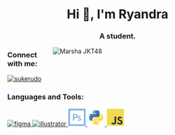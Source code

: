 <h1 align="center">Hi 👋, I'm Ryandra</h1>
<h3 align="center">A student.</h3>

<img align="right" alt="Marsha JKT48" width="400" src="https://cdn.discordapp.com/attachments/1097994613274464308/1105857718239101029/marsha-lenathea-jkt48.gif">

<h3 align="left">Connect with me:</h3>
<p align="left"> <a href="https://twitter.com/sukerudo" target="blank"><img src="https://img.shields.io/twitter/follow/sukerudo?logo=twitter&style=for-the-badge" alt="sukerudo" /></a> </p>

<h3 align="left">Languages and Tools:</h3>
<p align="left"> <a href="https://www.figma.com/" target="_blank" rel="noreferrer"> <img src="https://www.vectorlogo.zone/logos/figma/figma-icon.svg" alt="figma" width="40" height="40"/> </a> <a href="https://www.adobe.com/in/products/illustrator.html" target="_blank" rel="noreferrer"> <img src="https://www.vectorlogo.zone/logos/adobe_illustrator/adobe_illustrator-icon.svg" alt="illustrator" width="40" height="40"/> </a> <a href="https://developer.mozilla.org/en-US/docs/Web/JavaScript" target="_blank" rel="noreferrer"> </a> <a href="https://www.photoshop.com/en" target="_blank" rel="noreferrer"> <img src="https://raw.githubusercontent.com/devicons/devicon/master/icons/photoshop/photoshop-line.svg" alt="photoshop" width="40" height="40"/> </a> <a href="https://www.python.org" target="_blank" rel="noreferrer"> <img src="https://raw.githubusercontent.com/devicons/devicon/master/icons/python/python-original.svg" alt="python" width="40" height="40"/> </a> <img src="https://raw.githubusercontent.com/devicons/devicon/master/icons/javascript/javascript-original.svg" alt="javascript" width="40" height="40"/></p>
